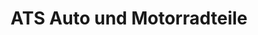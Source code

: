---
title: "ATS Auto und Motorradteile"
url: /geseke/ats-auto-und-motorradteile/
shop: Allgemein
---